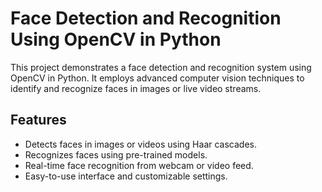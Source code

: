 # Face Detection and Recognition Using OpenCV in Python

This project demonstrates a face detection and recognition system using OpenCV in Python. It employs advanced computer vision techniques to identify and recognize faces in images or live video streams.

## Features
- Detects faces in images or videos using Haar cascades.
- Recognizes faces using pre-trained models.
- Real-time face recognition from webcam or video feed.
- Easy-to-use interface and customizable settings.

